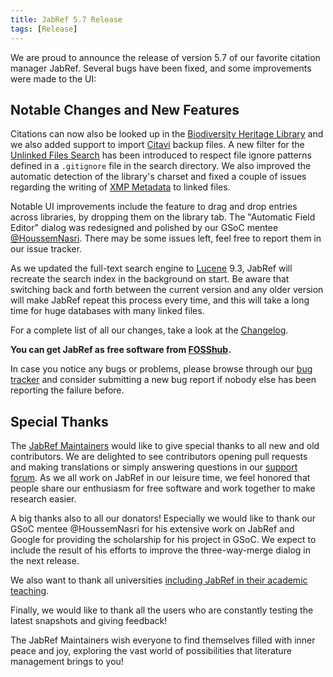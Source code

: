 ```yaml
---
title: JabRef 5.7 Release
tags: [Release]
---
```


We are proud to announce the release of version 5.7 of our favorite citation manager JabRef.
Several bugs have been fixed, and some improvements were made to the UI:

## Notable Changes and New Features

Citations can now also be looked up in the [Biodiversity Heritage Library](https://www.biodiversitylibrary.org/) and we also added support to import [Citavi](https://www.citavi.com) backup files.
A new filter for the [Unlinked Files Search](https://docs.jabref.org/collect/findunlinkedfiles#link-the-pdfs-to-your-bib-library) has been introduced to respect file ignore patterns defined in a `.gitignore` file in the search directory.
We also improved the automatic detection of the library's charset and fixed a couple of issues regarding the writing of [XMP Metadata](https://docs.jabref.org/advanced/xmp) to linked files.

Notable UI improvements include the feature to drag and drop entries across libraries, by dropping them on the library tab.
The "Automatic Field Editor" dialog was redesigned and polished by our GSoC mentee [@HoussemNasri](https://github.com/HoussemNasri).
There may be some issues left, feel free to report them in our issue tracker.

As we updated the full-text search engine to [Lucene](https://lucene.apache.org/) 9.3, JabRef will recreate the search index in the background on start.
Be aware that switching back and forth between the current version and any older version will make JabRef repeat this process every time, and this will take a long time for huge databases with many linked files.

For a complete list of all our changes, take a look at the [Changelog](https://github.com/JabRef/jabref/blob/main/CHANGELOG.md#changelog).

**You can get JabRef as free software from [FOSShub](https://www.fosshub.com/JabRef.html).**

In case you notice any bugs or problems, please browse through our [bug tracker](https://github.com/JabRef/jabref/issues) and consider submitting a new bug report if nobody else has been reporting the failure before.

## Special Thanks

The [JabRef Maintainers](https://github.com/JabRef/jabref/blob/main/MAINTAINERS) would like to give special thanks to all new and old contributors. We are delighted to see contributors opening pull requests and making translations or simply answering questions in our [support forum](https://discourse.jabref.org/).
As we all work on JabRef in our leisure time, we feel honored that people share our enthusiasm for free software and work together to make research easier.

A big thanks also to all our donators! Especially we would like to thank our GSoC mentee @HoussemNasri for his extensive work on JabRef and Google for providing the scholarship for his project in GSoC. We expect to include the result of his efforts to improve the three-way-merge dialog in the next release.

We also want to thank all universities [including JabRef in their academic teaching](https://devdocs.jabref.org/teaching).

Finally, we would like to thank all the users who are constantly testing the latest snapshots and giving feedback!

The JabRef Maintainers wish everyone to find themselves filled with inner peace and joy, exploring the vast world of possibilities that literature management brings to you!
